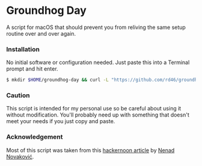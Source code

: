 # Groundhog Day
A script for macOS that should prevent you from reliving the same setup routine over and over again.

### Installation
No initial software or configuration needed. Just paste this into a Terminal prompt and hit enter.
```sh
$ mkdir $HOME/groundhog-day && curl -L "https://github.com/rd46/groundhog-day/tarball/master" | tar -xz -C $HOME/groundhog-day --strip-components=1 && cd $HOME/groundhog-day && sh setup.sh
```

### Caution
This script is intended for my personal use so be careful about using it without modification. You'll probably need up with something that doesn't meet your needs if you just copy and paste.

### Acknowledgement
Most of this script was taken from this [hackernoon article](https://hackernoon.com/personal-macos-workspace-setup-adf61869cd79) by [Nenad Novaković](https://github.com/dvlden).
